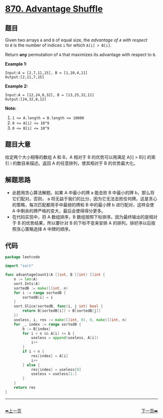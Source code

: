 # [870. Advantage Shuffle](https://leetcode.com/problems/advantage-shuffle/)

## 题目

Given two arrays `A` and `B` of equal size, the *advantage of `A` with respect to `B`* is the number of indices `i` for which `A[i] > B[i]`.

Return **any** permutation of `A` that maximizes its advantage with respect to `B`.

**Example 1:**

```
Input:A = [2,7,11,15], B = [1,10,4,11]
Output:[2,11,7,15]
```

**Example 2:**

```
Input:A = [12,24,8,32], B = [13,25,32,11]
Output:[24,32,8,12]
```

**Note:**

1. `1 <= A.length = B.length <= 10000`
2. `0 <= A[i] <= 10^9`
3. `0 <= B[i] <= 10^9`

## 题目大意

给定两个大小相等的数组 A 和 B，A 相对于 B 的优势可以用满足 A[i] > B[i] 的索引 i 的数目来描述。返回 A 的任意排列，使其相对于 B 的优势最大化。

## 解题思路

- 此题用贪心算法解题。如果 A 中最小的牌 a 能击败 B 中最小的牌 b，那么将它们配对。否则， a 将无益于我们的比分，因为它无法击败任何牌。这是贪心的策略，每次匹配都用手中最弱的牌和 B 中的最小牌 b 进行配对，这样会使 A 中剩余的牌严格的变大，最后会使得得分更多。
- 在代码实现中，将 A 数组排序，B 数组按照下标排序。因为最终输出的是相对于 B 的优势结果，所以要针对 B 的下标不变来安排 A 的排列。排好序以后按照贪心策略选择 A 中牌的顺序。

## 代码

```go
package leetcode

import "sort"

func advantageCount1(A []int, B []int) []int {
	n := len(A)
	sort.Ints(A)
	sortedB := make([]int, n)
	for i := range sortedB {
		sortedB[i] = i
	}
	sort.Slice(sortedB, func(i, j int) bool {
		return B[sortedB[i]] < B[sortedB[j]]
	})
	useless, i, res := make([]int, 0), 0, make([]int, n)
	for _, index := range sortedB {
		b := B[index]
		for i < n && A[i] <= b {
			useless = append(useless, A[i])
			i++
		}
		if i < n {
			res[index] = A[i]
			i++
		} else {
			res[index] = useless[0]
			useless = useless[1:]
		}
	}
	return res
}
```


----------------------------------------------
<div style="display: flex;justify-content: space-between;align-items: center;">
<p><a href="https://books.halfrost.com/leetcode/ChapterFour/0800~0899/0869.Reordered-Power-of-2/">⬅️上一页</a></p>
<p><a href="https://books.halfrost.com/leetcode/ChapterFour/0800~0899/0872.Leaf-Similar-Trees/">下一页➡️</a></p>
</div>
